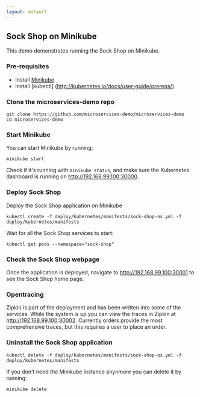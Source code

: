 ```yaml
---
layout: default
---
```


## Sock Shop on Minikube

This demo demonstrates running the Sock Shop on Minikube.

### Pre-requisites
* Install [Minikube](https://github.com/kubernetes/minikube)
* Install [kubectl] (http://kubernetes.io/docs/user-guide/prereqs/)

### Clone the microservices-demo repo 

```
git clone https://github.com/microservices-demo/microservices-demo
cd microservices-demo
```

### Start Minikube

You can start Minikube by running:

```
minikube start
```

Check if it's running with `minikube status`, and make sure the Kubernetes dashboard is running on http://192.168.99.100:30000.

### Deploy Sock Shop

Deploy the Sock Shop application on Minikube

```
kubectl create -f deploy/kubernetes/manifests/sock-shop-ns.yml -f deploy/kubernetes/manifests
```

Wait for all the Sock Shop services to start:

```
kubectl get pods --namespace="sock-shop"
```

### Check the Sock Shop webpage

Once the application is deployed, navigate to http://192.168.99.100:30001 to see the Sock Shop home page.

### Opentracing

Zipkin is part of the deployment and has been written into some of the services.  While the system is up you can view the traces in
Zipkin at http://192.168.99.100:30002.  Currently orders provide the most comprehensive traces, but this requires a user to place an order.

### Uninstall the Sock Shop application

```
kubectl delete -f deploy/kubernetes/manifests/sock-shop-ns.yml -f deploy/kubernetes/manifests
```

If you don't need the Minikube instance anynmore you can delete it by running:

```
minikube delete
```
